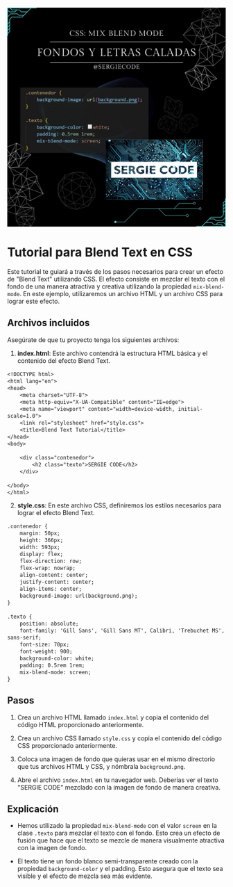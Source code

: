 ![Blend Text Tutorial](https://raw.githubusercontent.com/sergiecode/blend-text-css/master/blend%20text.jpg)

#   Tutorial para Blend Text en CSS

Este tutorial te guiará a través de los pasos necesarios para crear un efecto de "Blend Text" utilizando CSS. El efecto consiste en mezclar el texto con el fondo de una manera atractiva y creativa utilizando la propiedad `mix-blend-mode`. En este ejemplo, utilizaremos un archivo HTML y un archivo CSS para lograr este efecto.

## Archivos incluidos

Asegúrate de que tu proyecto tenga los siguientes archivos:

1.  **index.html**: Este archivo contendrá la estructura HTML básica y el contenido del efecto Blend Text.

```
<!DOCTYPE html>
<html lang="en">
<head>
    <meta charset="UTF-8">
    <meta http-equiv="X-UA-Compatible" content="IE=edge">
    <meta name="viewport" content="width=device-width, initial-scale=1.0">
    <link rel="stylesheet" href="style.css">
    <title>Blend Text Tutorial</title>
</head>
<body>

    <div class="contenedor">
        <h2 class="texto">SERGIE CODE</h2>
    </div>
    
</body>
</html>

```

2.  **style.css**: En este archivo CSS, definiremos los estilos necesarios para lograr el efecto Blend Text.

```
.contenedor {
    margin: 50px;
    height: 366px;
    width: 593px;
    display: flex;
    flex-direction: row;
    flex-wrap: nowrap;
    align-content: center;
    justify-content: center;
    align-items: center;
    background-image: url(background.png);
}

.texto {
    position: absolute;
    font-family: 'Gill Sans', 'Gill Sans MT', Calibri, 'Trebuchet MS', sans-serif;
    font-size: 70px;
    font-weight: 900;
    background-color: white;
    padding: 0.5rem 1rem;
    mix-blend-mode: screen;
}
```

## Pasos

1.  Crea un archivo HTML llamado `index.html` y copia el contenido del código HTML proporcionado anteriormente.
    
2.  Crea un archivo CSS llamado `style.css` y copia el contenido del código CSS proporcionado anteriormente.
    
3.  Coloca una imagen de fondo que quieras usar en el mismo directorio que tus archivos HTML y CSS, y nómbrala `background.png`.
    
4.  Abre el archivo `index.html` en tu navegador web. Deberías ver el texto "SERGIE CODE" mezclado con la imagen de fondo de manera creativa.
    

## Explicación

-   Hemos utilizado la propiedad `mix-blend-mode` con el valor `screen` en la clase `.texto` para mezclar el texto con el fondo. Esto crea un efecto de fusión que hace que el texto se mezcle de manera visualmente atractiva con la imagen de fondo.
    
-   El texto tiene un fondo blanco semi-transparente creado con la propiedad `background-color` y el padding. Esto asegura que el texto sea visible y el efecto de mezcla sea más evidente.
